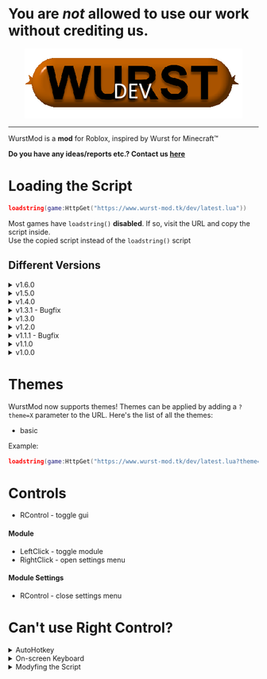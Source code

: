 # You are **_not_** allowed to use our work without crediting us.

<div align="center">
    <img src="https://raw.githubusercontent.com/WurstMod/Wurst/dev/wurstdev.png" />
</div>

---

WurstMod is a **mod** for Roblox, inspired by Wurst for Minecraft™

**Do you have any ideas/reports etc.? Contact us [here](https://github.com/WurstMod/Wurst/issues/new)**

# Loading the Script

```lua
loadstring(game:HttpGet("https://www.wurst-mod.tk/dev/latest.lua"))
```

Most games have `loadstring()` **disabled**. If so, visit the URL and copy the script inside.  
Use the copied script instead of the `loadstring()` script

## Different Versions

<details>
  <summary>v1.6.0</summary>
  
  ```lua
  loadstring(game:HttpGet("https://www.wurst-mod.tk/dev/v1.6.0.lua"))
  ```
</details>

<details>
  <summary>v1.5.0</summary>
  
  ```lua
  loadstring(game:HttpGet("https://www.wurst-mod.tk/dev/v1.5.0.lua"))
  ```
</details>

<details>
  <summary>v1.4.0</summary>
  
  ```lua
  loadstring(game:HttpGet("https://www.wurst-mod.tk/dev/v1.4.0.lua"))
  ```
</details>

<details>
  <summary>v1.3.1 - Bugfix</summary>
  
  ```lua
  loadstring(game:HttpGet("https://www.wurst-mod.tk/dev/v1.3.1.lua"))
  ```
</details>

<details>
  <summary>v1.3.0</summary>
  
  ```lua
  loadstring(game:HttpGet("https://www.wurst-mod.tk/dev/v1.3.0.lua"))
  ```
</details>

<details>
  <summary>v1.2.0</summary>
  
  ```lua
  loadstring(game:HttpGet("https://www.wurst-mod.tk/dev/v1.2.0.lua"))
  ```
</details>

<details>
  <summary>v1.1.1 - Bugfix</summary>
  
  ```lua
  loadstring(game:HttpGet("https://www.wurst-mod.tk/dev/v1.1.1.lua"))
  ```
</details>

<details>
  <summary>v1.1.0</summary>
  
  ```lua
  loadstring(game:HttpGet("https://www.wurst-mod.tk/dev/v1.1.0.lua"))
  ```
</details>

<details>
  <summary>v1.0.0</summary>
    
  ```lua
  loadstring(game:HttpGet("https://www.wurst-mod.tk/dev/v1.0.0.lua"))
  ```
</details>

# Themes

WurstMod now supports themes! Themes can be applied by adding a `?theme=X` parameter to the URL. Here's the list of all the themes:

- basic

Example:

```lua
loadstring(game:HttpGet("https://www.wurst-mod.tk/dev/latest.lua?theme=basic"))
```

# Controls

- RControl - toggle gui

#### Module

- LeftClick - toggle module
- RightClick - open settings menu

#### Module Settings

- RControl - close settings menu

# Can't use Right Control?

<details>
  <summary>AutoHotkey</summary>
  
  You can use programs like [AutoHotkey](https://www.autohotkey.com) or [AutoIt](https://www.autoitscript.com/site/), to rebind Right Control to a different key
</details>

<details>
  <summary>On-screen Keyboard</summary>
  
  You can also use an on-screen keyboard, which allows you to press keys just by clicking on them.
</details>

<details>
  <summary>Modyfing the Script</summary>
  
  You can also add a `?key=X` parameter to the URL. We recommend viewing all [Enum.KeyCode](https://developer.roblox.com/en-us/api-reference/enum/KeyCode) values. Example:
    
  ```lua
  loadstring(game:HttpGet("https://www.wurst-mod.tk/dev/latest.lua?key=RightShift"))
  ```
</details>

